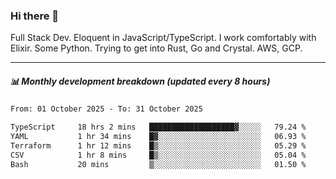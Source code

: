 ### Hi there 👋

Full Stack Dev. Eloquent in JavaScript/TypeScript. I work comfortably with Elixir. Some Python. Trying to get into Rust, Go and Crystal. AWS, GCP.

***

##### 📊 Monthly development breakdown (updated every 8 hours)

<!--START_SECTION:waka-->

```txt
From: 01 October 2025 - To: 31 October 2025

TypeScript     18 hrs 2 mins   ███████████████████▓░░░░░   79.24 %
YAML           1 hr 34 mins    █▓░░░░░░░░░░░░░░░░░░░░░░░   06.93 %
Terraform      1 hr 12 mins    █▒░░░░░░░░░░░░░░░░░░░░░░░   05.29 %
CSV            1 hr 8 mins     █▒░░░░░░░░░░░░░░░░░░░░░░░   05.04 %
Bash           20 mins         ▒░░░░░░░░░░░░░░░░░░░░░░░░   01.50 %
```

<!--END_SECTION:waka-->
